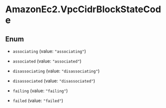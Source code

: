 # AmazonEc2.VpcCidrBlockStateCode

## Enum


* `associating` (value: `"associating"`)

* `associated` (value: `"associated"`)

* `disassociating` (value: `"disassociating"`)

* `disassociated` (value: `"disassociated"`)

* `failing` (value: `"failing"`)

* `failed` (value: `"failed"`)


